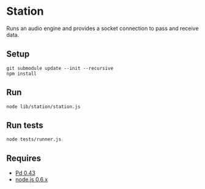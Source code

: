 Station
=======

Runs an audio engine and provides a socket connection to pass and receive data.

Setup
-----

	git submodule update --init --recursive
	npm install

Run
---

	node lib/station/station.js

Run tests
---------

	node tests/runner.js

Requires
--------
  - [Pd 0.43](http://crca.ucsd.edu/~msp/software.html)
  - [node.js 0.6.x](http://nodejs.org/)
